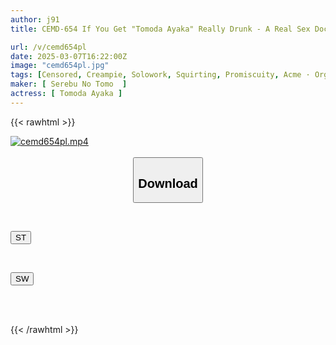 ```yaml
---
author: j91
title: CEMD-654 If You Get "Tomoda Ayaka" Really Drunk - A Real Sex Documentary Of Her Out-of-control Sexual Desire

url: /v/cemd654pl
date: 2025-03-07T16:22:00Z
image: "cemd654pl.jpg"
tags: [Censored, Creampie, Solowork, Squirting, Promiscuity, Acme · Orgasm	]
maker: [ Serebu No Tomo  ]
actress: [ Tomoda Ayaka ]
---
```



{{< rawhtml >}}

<div class="video" data-videoid="VV6P0RQXvWF9QQ">
    <a href="javascript:;">
        <img src="/v/cemd654pl/cemd654pl.jpg" width="WIDTH" height="HEIGHT" alt="cemd654pl.mp4" loading="lazy">
    </a>
</div>

<script type="text/javascript" src="https://j91.asia/asset/on-demand-st.js"></script>

<br>
  <link rel="stylesheet" href="https://j91.asia/asset/bs5.css">
  
  <center>
  <button class="btn btn-primary" type="button" data-bs-toggle="collapse" data-bs-target=".multi-collapse" aria-expanded="false" aria-controls="multiCollapseExample1 multiCollapseExample2"><h2>Download</h2></button></center>
</p>
<div class="row">
  <div class="col">
    <div class="collapse multi-collapse" id="multiCollapseExample1">
      <div class="card card-body">
	      	      <br>
<div class="buttons">  
<p><a href="/v/cemd654pl/st.html" target="_blank"><button class="btn-hover color-3"><i class="fa fa-download"></i> ST</button></a></p></div>
    </div>
  </div>
</div>
  <div class="col">
    <div class="collapse multi-collapse" id="multiCollapseExample2">
      <div class="card card-body">
	      <br>
<div class="buttons">
<p><a href="/v/cemd654pl/sw.html" target="_blank"><button class="btn-hover color-2"><i class="fa fa-download"></i> SW</button></a></p></div>
<br><br>
      </div>
    </div>
  </div>
</div>

{{< /rawhtml >}}